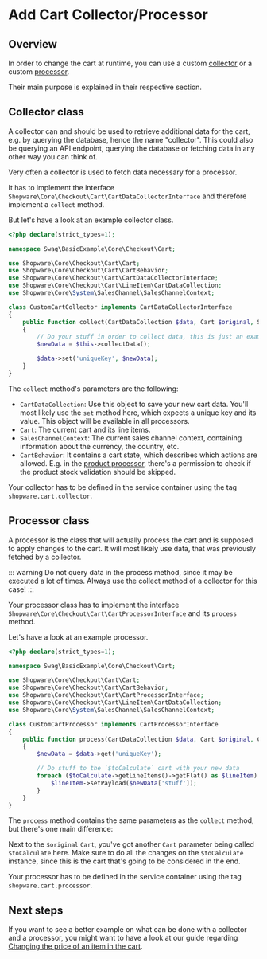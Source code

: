 # Add Cart Collector/Processor

## Overview

In order to change the cart at runtime, you can use a custom [collector](https://github.com/shopware/platform/blob/v6.3.4.1/src/Core/Checkout/Cart/CartDataCollectorInterface.php)
or a custom [processor](https://github.com/shopware/platform/blob/v6.3.4.1/src/Core/Checkout/Cart/CartProcessorInterface.php).

Their main purpose is explained in their respective section.

## Collector class

A collector can and should be used to retrieve additional data for the cart, e.g. by querying the database, hence the name "collector".
This could also be querying an API endpoint, querying the database or fetching data in any other way you can think of.

Very often a collector is used to fetch data necessary for a processor.

It has to implement the interface `Shopware\Core\Checkout\Cart\CartDataCollectorInterface` and therefore implement a `collect` method.

But let's have a look at an example collector class.

```php
<?php declare(strict_types=1);

namespace Swag\BasicExample\Core\Checkout\Cart;

use Shopware\Core\Checkout\Cart\Cart;
use Shopware\Core\Checkout\Cart\CartBehavior;
use Shopware\Core\Checkout\Cart\CartDataCollectorInterface;
use Shopware\Core\Checkout\Cart\LineItem\CartDataCollection;
use Shopware\Core\System\SalesChannel\SalesChannelContext;

class CustomCartCollector implements CartDataCollectorInterface
{
    public function collect(CartDataCollection $data, Cart $original, SalesChannelContext $context, CartBehavior $behavior): void
    {
        // Do your stuff in order to collect data, this is just an example method call
        $newData = $this->collectData();

        $data->set('uniqueKey', $newData);
    }
}
```

The `collect` method's parameters are the following:

- `CartDataCollection`: Use this object to save your new cart data. You'll most likely use the `set` method here, which expects
a unique key and its value. This object will be available in all processors.
- `Cart`: The current cart and its line items.
- `SalesChannelContext`: The current sales channel context, containing information about the currency, the country, etc.
- `CartBehavior`: It contains a cart state, which describes which actions are allowed. E.g. in the [product processor](https://github.com/shopware/platform/blob/trunk/src/Core/Content/Product/Cart/ProductCartProcessor.php#L33), there's
a permission to check if the product stock validation should be skipped.

Your collector has to be defined in the service container using the tag `shopware.cart.collector`.

## Processor class

A processor is the class that will actually process the cart and is supposed to apply changes to the cart.
It will most likely use data, that was previously fetched by a collector.

::: warning
Do not query data in the process method, since it may be executed a lot of times. Always use the collect method of a collector for this case!
:::

Your processor class has to implement the interface `Shopware\Core\Checkout\Cart\CartProcessorInterface` and its `process` method.

Let's have a look at an example processor.

```php
<?php declare(strict_types=1);

namespace Swag\BasicExample\Core\Checkout\Cart;

use Shopware\Core\Checkout\Cart\Cart;
use Shopware\Core\Checkout\Cart\CartBehavior;
use Shopware\Core\Checkout\Cart\CartProcessorInterface;
use Shopware\Core\Checkout\Cart\LineItem\CartDataCollection;
use Shopware\Core\System\SalesChannel\SalesChannelContext;

class CustomCartProcessor implements CartProcessorInterface
{
    public function process(CartDataCollection $data, Cart $original, Cart $toCalculate, SalesChannelContext $context, CartBehavior $behavior): void
    {
        $newData = $data->get('uniqueKey');

        // Do stuff to the `$toCalculate` cart with your new data
        foreach ($toCalculate->getLineItems()->getFlat() as $lineItem) {
            $lineItem->setPayload($newData['stuff']);
        }
    }
}
```

The `process` method contains the same parameters as the `collect` method, but there's one main difference:

Next to the `$original` `Cart`, you've got another `Cart` parameter being called `$toCalculate` here.
Make sure to do all the changes on the `$toCalculate` instance, since this is the cart that's going to be considered in the end.

Your processor has to be defined in the service container using the tag `shopware.cart.processor`.

## Next steps

If you want to see a better example on what can be done with a collector and a processor, you might want to have a look at our guide
regarding [Changing the price of an item in the cart](./change-price-of-item).
